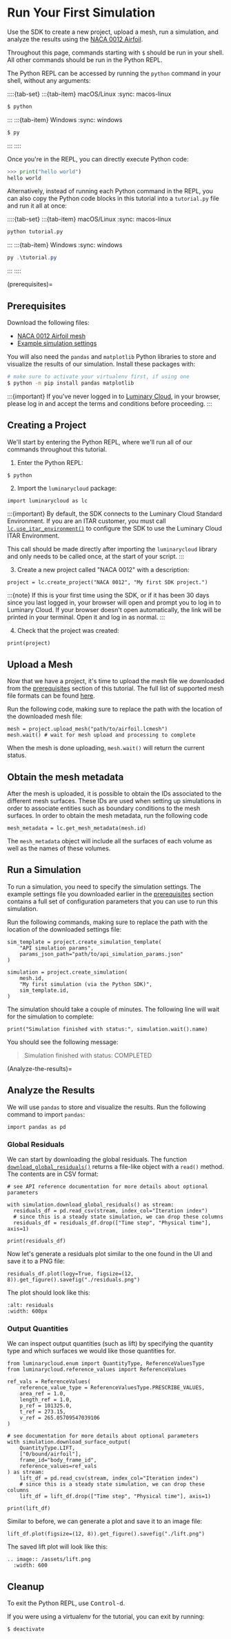 # Run Your First Simulation

Use the SDK to create a new
project, upload a mesh, run a simulation, and analyze the results using the [NACA 0012
Airfoil](https://docs.luminarycloud.com/en/articles/9396448-naca-0012-airfoil).

Throughout this page, commands starting with ``$`` should be run in your shell.
All other commands should be run in the Python REPL.

The Python REPL can be accessed by running the ``python`` command in your
shell, without any arguments:

::::{tab-set}
:::{tab-item} macOS/Linux
:sync: macos-linux
<!-- markdownlint-disable MD014 -->
```sh
$ python
```

:::
:::{tab-item} Windows
:sync: windows
<!-- markdownlint-disable MD014 -->

```powershell
$ py
```

:::
::::

Once you're in the REPL, you can directly execute Python code:

```python
>>> print("hello world")
hello world
```

Alternatively, instead of running each Python command in the REPL, you can also copy the
Python code blocks in this tutorial into a ``tutorial.py`` file and run it all
at once:

::::{tab-set}
:::{tab-item} macOS/Linux
:sync: macos-linux

```sh
python tutorial.py
```

:::
:::{tab-item} Windows
:sync: windows

```powershell
py .\tutorial.py
```

:::
::::

(prerequisites)=

## Prerequisites

Download the following files:

- [NACA 0012 Airfoil mesh](https://storage.googleapis.com/luminarycloud-learning/sample-projects/lc-sdk/meshes/lc-sdk-mesh-naca-0012.lcmesh)
- [Example simulation settings](https://storage.googleapis.com/luminarycloud-learning/sample-projects/lc-sdk/settings/api_simulation_params.json)

You will also need the `pandas` and `matplotlib` Python libraries to store and
visualize the results of our simulation. Install these packages with:

```sh
# make sure to activate your virtualenv first, if using one
$ python -m pip install pandas matplotlib
```

:::{important}
If you've never logged in to [Luminary Cloud](https://app.luminarycloud.com), in
your browser, please log in and accept the terms and conditions before
proceeding.
:::

## Creating a Project

We'll start by entering the Python REPL, where we'll run all of our commands throughout this tutorial.

1. Enter the Python REPL:
<!-- markdownlint-disable MD014 -->
```sh
$ python
```

2. Import the `luminarycloud` package:

```python3
import luminarycloud as lc
```

:::{important}
By default, the SDK connects to the Luminary Cloud Standard Environment. If you
are an ITAR customer, you must call
[`lc.use_itar_environment()`](#luminarycloud.use_itar_environment) to configure
the SDK to use the Luminary Cloud ITAR Environment.

This call should be made directly after importing the `luminarycloud` library
and only needs to be called once, at the start of your script.
:::

3. Create a new project called "NACA 0012" with a description:

```python3
project = lc.create_project("NACA 0012", "My first SDK project.")
```

:::{note}
If this is your first time using the SDK, or if it has been 30 days since you last logged in, your browser will open and prompt you to log in to Luminary Cloud. If your browser doesn't open automatically, the link will be printed in your terminal. Open it and log in as normal.
:::

4. Check that the project was created:

```python3
print(project)
```

## Upload a Mesh

Now that we have a project, it's time to upload the mesh file we downloaded from the [prerequisites](#prerequisites) section of this tutorial.
The full list of supported mesh file formats can be found
[here](https://docs.luminarycloud.com/en/articles/9275233-upload-a-mesh).

Run the following code, making sure to replace the path with the location of the
downloaded mesh file:

```python3
mesh = project.upload_mesh("path/to/airfoil.lcmesh")
mesh.wait() # wait for mesh upload and processing to complete
```

When the mesh is done uploading, `mesh.wait()`
will return the current status.

## Obtain the mesh metadata

After the mesh is uploaded, it is possible to obtain the IDs associated to the
different mesh surfaces. These IDs are used when setting up simulations in order
to associate entities such as boundary conditions to the mesh surfaces. In
order to obtain the mesh metadata, run the following code

```python3
mesh_metadata = lc.get_mesh_metadata(mesh.id)
```

The `mesh_metadata` object will include all the surfaces of each volume as well
as the names of these volumes.

## Run a Simulation

To run a simulation, you need to specify the simulation settings. The example settings file you downloaded earlier in the [prerequisites](#prerequisites)
section contains a full set of configuration parameters that you can use to run this simulation.

Run the following commands, making sure to replace the path with the location of the downloaded settings file:

```python3
sim_template = project.create_simulation_template(
    "API simulation params",
    params_json_path="path/to/api_simulation_params.json"
)

simulation = project.create_simulation(
    mesh.id,
    "My first simulation (via the Python SDK)",
    sim_template.id,
)
```

The simulation should take a couple of minutes. The following line will wait for the simulation to complete:

```python3
print("Simulation finished with status:", simulation.wait().name)
```

You should see the following message:

> Simulation finished with status: COMPLETED

(Analyze-the-results)=

## Analyze the Results

We will use `pandas` to store and visualize the results. Run the following
command to import `pandas`:

```python3
import pandas as pd
```

### Global Residuals

We can start by downloading the global residuals. The function [`download_global_residuals()`](#luminarycloud.simulation.Simulation.download_global_residuals) returns a file-like object with a
  ``read()`` method. The contents are in CSV format:

```python3
# see API reference documentation for more details about optional parameters

with simulation.download_global_residuals() as stream:
  residuals_df = pd.read_csv(stream, index_col="Iteration index")
  # since this is a steady state simulation, we can drop these columns
  residuals_df = residuals_df.drop(["Time step", "Physical time"], axis=1)

print(residuals_df)
```

Now let's generate a residuals plot similar to the one found in the UI
and save it to a PNG file:

```python3
residuals_df.plot(logy=True, figsize=(12, 8)).get_figure().savefig("./residuals.png")
```

The plot should look like this:

```{image} /assets/residuals.png
:alt: residuals
:width: 600px
```

### Output Quantities

We can inspect output quantities (such as lift) by specifying the quantity type
and which surfaces we would like those quantities for.

```python3
from luminarycloud.enum import QuantityType, ReferenceValuesType
from luminarycloud.reference_values import ReferenceValues

ref_vals = ReferenceValues(
    reference_value_type = ReferenceValuesType.PRESCRIBE_VALUES,
    area_ref = 1.0,
    length_ref = 1.0,
    p_ref = 101325.0,
    t_ref = 273.15,
    v_ref = 265.05709547039106
)

# see documentation for more details about optional parameters
with simulation.download_surface_output(
    QuantityType.LIFT,
    ["0/bound/airfoil"],
    frame_id="body_frame_id",
    reference_values=ref_vals
) as stream:
    lift_df = pd.read_csv(stream, index_col="Iteration index")
    # since this is a steady state simulation, we can drop these columns
    lift_df = lift_df.drop(["Time step", "Physical time"], axis=1)

print(lift_df)
```

Similar to before, we can generate a plot and save it to an image file:

```python3
lift_df.plot(figsize=(12, 8)).get_figure().savefig("./lift.png")
```

The saved lift plot will look like this:

```{eval-rst}
.. image:: /assets/lift.png
  :width: 600
```

## Cleanup

To exit the Python REPL, use <kbd>Control-d</kbd>.

If you were using a virtualenv for the tutorial, you can exit by running:
<!-- markdownlint-disable MD014 -->
```sh
$ deactivate
```
